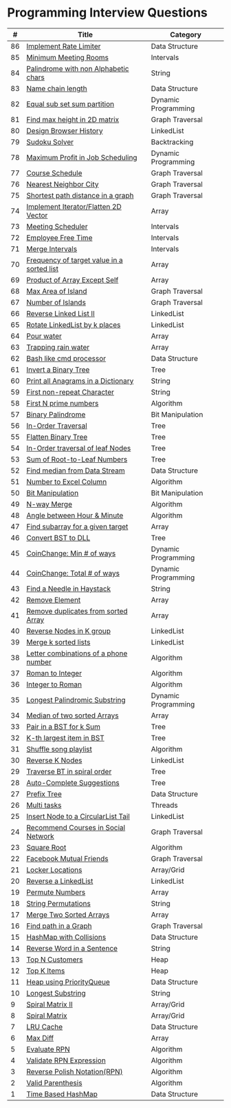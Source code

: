 Programming Interview Questions
===============================

| #   | Title                                                                              |Category|
|-----|------------------------------------------------------------------------------------|---------|
| 86  | [Implement Rate Limiter](./src/datastructures/rateLimiter)                         |Data Structure|
| 85  | [Minimum Meeting Rooms](./src/intervals/minMeetingRooms)                           |Intervals|
| 84  | [Palindrome with non Alphabetic chars](./src/string/palindrome)                		|String|
| 83  | [Name chain length](./src/datastructures/nameChain)									|Data Structure|
| 82  | [Equal sub set sum partition](./src/dp/equalSubsetSumPartition)                    |Dynamic Programming|
| 81  | [Find max height in 2D matrix](./src/graph/maxHeight)                              |Graph Traversal|
| 80  | [Design Browser History](./src/linkedlist/browserHistory)                          |LinkedList|
| 79  | [Sudoku Solver](./src/backtracking/sudoku)                                         |Backtracking|
| 78  | [Maximum Profit in Job Scheduling](./src/dp/maximumProfit)                         |Dynamic Programming|
| 77  | [Course Schedule](./src/graph/courseSchedule)                                      |Graph Traversal|
| 76  | [Nearest Neighbor City](./src/graph/nearestNeighbor)                               |Graph Traversal|
| 75  | [Shortest path distance in a graph](./src/graph/shortestPath)                      |Graph Traversal|
| 74  | [Implement Iterator/Flatten 2D Vector](./src/array/iterator)                       |Array|
| 73  | [Meeting Scheduler](./src/intervals/meetingScheduler)                              |Intervals|
| 72  | [Employee Free Time](./src/intervals/employeeFreeTime)                             |Intervals|
| 71  | [Merge Intervals](./src/intervals/mergeIntervals)                                  |Intervals|
| 70  | [Frequency of target value in a sorted list](./src/array/frequency)                |Array|
| 69  | [Product of Array Except Self](./src/array/productOfArray)                         |Array|
| 68  | [Max Area of Island](./src/graph/maxAreaOfIsland)                                  |Graph Traversal|
| 67  | [Number of Islands](./src/graph/numberOfIslands)                                   |Graph Traversal|
| 66  | [Reverse Linked List II](./src/linkedlist/reverseLinkedListII)                     |LinkedList|
| 65  | [Rotate LinkedList by k places](./src/linkedlist/rotateLinkedList)                 |LinkedList|
| 64  | [Pour water](./src/array/pourWater)                                                |Array|
| 63  | [Trapping rain water](./src/array/trappingRainWater)                               |Array|
| 62  | [Bash like cmd processor](./src/datastructures/bashCmdProcessor)                   |Data Structure|
| 61  | [Invert a Binary Tree](./src/tree/invertBTree)                                     |Tree|
| 60  | [Print all Anagrams in a Dictionary](./src/string/anagrams)                        |String|
| 59  | [First non-repeat Character](./src/string/firstNonRepeatChar)                      |String|
| 58  | [First N prime numbers](./src/algorithms/nPrimeNumbers)                            |Algorithm|
| 57  | [Binary Palindrome](./src/bit/palindrome)                                          |Bit Manipulation|
| 56  | [In-Order Traversal](./src/tree/inOrder)                                           |Tree|
| 55  | [Flatten Binary Tree](./src/tree/flattenBTree)                                     |Tree|
| 54  | [In-Order traversal of leaf Nodes](./src/tree/leafNodesInOrder)                    |Tree|
| 53  | [Sum of Root-to-Leaf Numbers](./src/tree/sumRootToLeafNumbers)                     |Tree|
| 52  | [Find median from Data Stream](./src/datastructures/findMedianFromDataStream)      |Data Structure|
| 51  | [Number to Excel Column](./src/algorithms/numberToExcel)                           |Algorithm|
| 50  | [Bit Manipulation](./src/bit/bitManipulation)                                      |Bit Manipulation|
| 49  | [N-way Merge](./src/algorithms/nWayMerge)                                          |Algorithm|
| 48  | [Angle between Hour & Minute](./src/algorithms/hourAndMinAngle)                    |Algorithm|
| 47  | [Find subarray for a given target](./src/array/subArrayWithTarget)                 |Array|
| 46  | [Convert BST to DLL](./src/tree/convertBSTtoDLL)                                   |Tree|
| 45  | [CoinChange: Min # of ways](./src/dp/coinchange/minCoins)                          |Dynamic Programming|
| 44  | [CoinChange: Total # of ways](./src/dp/coinchange/totalWays)                       |Dynamic Programming|
| 43  | [Find a Needle in Haystack](./src/string/strstr)                                   |String|
| 42  | [Remove Element](./src/array/removeElement)                                        |Array|
| 41  | [Remove duplicates from sorted Array](./src/array/removeDuplicatesFromSortedArray) |Array|
| 40  | [Reverse Nodes in K group](./src/linkedlist/reverseNodesInKGroups)                 |LinkedList|
| 39  | [Merge k sorted lists](./src/linkedlist/mergeKSortedLists)                         |LinkedList|
| 38  | [Letter combinations of a phone number](./src/algorithms/letterCombinations)       |Algorithm|
| 37  | [Roman to Integer](./src/algorithms/romanToInteger)                                |Algorithm|
| 36  | [Integer to Roman](./src/algorithms/integerToRoman)                                |Algorithm|
| 35  | [Longest Palindromic Substring](./src/dp/longestPalindromicSubstring)              |Dynamic Programming|
| 34  | [Median of two sorted Arrays](./src/array/medianOf2SortedArrays)                   |Array|
| 33  | [Pair in a BST for k Sum](./src/tree/sumKBST)                                      |Tree|
| 32  | [K-th largest item in BST](./src/tree/kthLargest)                                  |Tree|
| 31  | [Shuffle song playlist](./src/algorithms/shufflePlayList)                          |Algorithm|
| 30  | [Reverse K Nodes](./src/linkedlist/reverseKNodes)                                  |LinkedList|
| 29  | [Traverse BT in spiral order](./src/tree/traverseBTSpiralOrder)                    |Tree|
| 28  | [Auto-Complete Suggestions](./src/tree/autoComplete)                               |Tree|
| 27  | [Prefix Tree](./src/datastructures/prefixTree)                                     |Data Structure|
| 26  | [Multi tasks](./src/threads/multitasks)                                            |Threads|
| 25  | [Insert Node to a CircularList Tail](./src/linkedlist/addNodeToCircularTail)       |LinkedList|
| 24  | [Recommend Courses in Social Network](./src/graph/recommendedCourses)              |Graph Traversal|
| 23  | [Square Root](./src/algorithms/squareRoot)                                         |Algorithm|
| 22  | [Facebook Mutual Friends](./src/graph/mutualFriends)                               |Graph Traversal|
| 21  | [Locker Locations](./src/array/lockerLocations)                                    |Array/Grid|
| 20  | [Reverse a LinkedList](./src/linkedlist/reverseList)                               |LinkedList|
| 19  | [Permute Numbers](./src/array/permutations)                                        |Array|
| 18  | [String Permutations](./src/string/permutations)                                   |String|
| 17  | [Merge Two Sorted Arrays](./src/array/merge2SortedArrays)                          |Array|
| 16  | [Find path in a Graph](./src/graph/findPath)                                       |Graph Traversal|
| 15  | [HashMap with Collisions](./src/datastructures/mapWithCollision)                   |Data Structure|
| 14  | [Reverse Word in a Sentence](./src/string/reverseEachWord)                         |String|
| 13  | [Top N Customers](./src/heap/topNcustomers)                                        |Heap|
| 12  | [Top K Items](./src/heap/topk)                                                     |Heap|
| 11  | [Heap using PriorityQueue](./src/datastructures/heapusingqueue)                    |Data Structure|
| 10  | [Longest Substring](./src/string/longestsubstr)                                    |String|
| 9   | [Spiral Matrix II](./src/array/spiralMatrixII)                                     |Array/Grid|
| 8   | [Spiral Matrix](./src/array/spiralMatrix)                                          |Array/Grid|
| 7   | [LRU Cache](./src/datastructures/lrucache)                                         |Data Structure|
| 6   | [Max Diff](./src/array/maxdiff)                                                    |Array|
| 5   | [Evaluate RPN](./src/algorithms/evaluateRPN)                                       |Algorithm|
| 4   | [Validate RPN Expression](./src/algorithms/validateRPN)                            |Algorithm|
| 3   | [Reverse Polish Notation(RPN)](./src/algorithms/rpn)                               |Algorithm|
| 2   | [Valid Parenthesis](./src/algorithms/validparenthesis)                             |Algorithm|
| 1   | [Time Based HashMap](./src/datastructures/timeBasedMap)                            |Data Structure|
